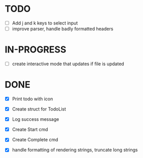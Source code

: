 # TODO

- [ ] Add j and k keys to select input
- [ ] improve parser, handle badly formatted headers

# IN-PROGRESS

- [ ] create interactive mode that updates if file is updated

# DONE

- [x] Print todo with icon
- [x] Create struct for TodoList
- [x] Log success message
- [x] Create Start cmd
- [x] Create Complete cmd
- [x] handle formatting of rendering strings, truncate long strings

